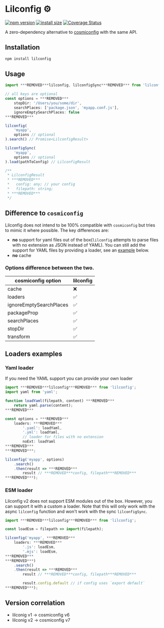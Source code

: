 # Lilconfig ⚙️
[![npm version](https://badge.fury.io/js/lilconfig.svg)](https://badge.fury.io/js/lilconfig)
[![install size](https://packagephobia.now.sh/badge?p=lilconfig)](https://packagephobia.now.sh/result?p=lilconfig)
[![Coverage Status](https://coveralls.io/repos/github/antonk52/lilconfig/badge.svg)](https://coveralls.io/github/antonk52/lilconfig)

A zero-dependency alternative to [cosmiconfig](https://www.npmjs.com/package/cosmiconfig) with the same API.

## Installation

```sh
npm install lilconfig
```

## Usage

```js
import ***REMOVED***lilconfig, lilconfigSync***REMOVED*** from 'lilconfig';

// all keys are optional
const options = ***REMOVED***
    stopDir: '/Users/you/some/dir',
    searchPlaces: ['package.json', 'myapp.conf.js'],
    ignoreEmptySearchPlaces: false
***REMOVED***

lilconfig(
    'myapp',
    options // optional
).search() // Promise<LilconfigResult>

lilconfigSync(
    'myapp',
    options // optional
).load(pathToConfig) // LilconfigResult

/**
 * LilconfigResult
 * ***REMOVED***
 *   config: any; // your config
 *   filepath: string;
 * ***REMOVED***
 */
```

## Difference to `cosmiconfig`
Lilconfig does not intend to be 100% compatible with `cosmiconfig` but tries to mimic it where possible. The key differences are:
- **no** support for yaml files out of the box(`lilconfig` attempts to parse files with no extension as JSON instead of YAML). You can still add the support for YAML files by providing a loader, see an [example](#loaders-example) below.
- **no** cache

### Options difference between the two.

|cosmiconfig option      | lilconfig |
|------------------------|-----------|
|cache                   | ❌        |
|loaders                 | ✅        |
|ignoreEmptySearchPlaces | ✅        |
|packageProp             | ✅        |
|searchPlaces            | ✅        |
|stopDir                 | ✅        |
|transform               | ✅        |

## Loaders examples

### Yaml loader

If you need the YAML support you can provide your own loader

```js
import ***REMOVED***lilconfig***REMOVED*** from 'lilconfig';
import yaml from 'yaml';

function loadYaml(filepath, content) ***REMOVED***
    return yaml.parse(content);
***REMOVED***

const options = ***REMOVED***
    loaders: ***REMOVED***
        '.yaml': loadYaml,
        '.yml': loadYaml,
        // loader for files with no extension
        noExt: loadYaml
***REMOVED***
***REMOVED***;

lilconfig('myapp', options)
    .search()
    .then(result => ***REMOVED***
        result // ***REMOVED***config, filepath***REMOVED***
***REMOVED***);
```

### ESM loader

Lilconfig v2 does not support ESM modules out of the box. However, you can support it with a custom a loader. Note that this will only work with the async `lilconfig` function and won't work with the sync `lilconfigSync`.

```js
import ***REMOVED***lilconfig***REMOVED*** from 'lilconfig';

const loadEsm = filepath => import(filepath);

lilconfig('myapp', ***REMOVED***
    loaders: ***REMOVED***
        '.js': loadEsm,
        '.mjs': loadEsm,
***REMOVED***
***REMOVED***)
    .search()
    .then(result => ***REMOVED***
        result // ***REMOVED***config, filepath***REMOVED***

        result.config.default // if config uses `export default`
***REMOVED***);
```

## Version correlation

- lilconig v1 → cosmiconfig v6
- lilconig v2 → cosmiconfig v7

